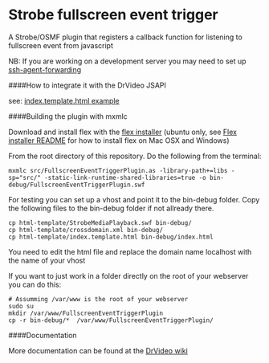 Strobe fullscreen event trigger
===============================

A Strobe/OSMF plugin that registers a callback function for listening to fullscreen event from javascript

NB: If you are working on a development server you may need to set up [ssh-agent-forwarding](https://developer.github.com/guides/using-ssh-agent-forwarding/)

####How to integrate it with the DrVideo JSAPI
    
see: [index.template.html 
example](http://github.com/aptoma/strobe-fullscreeneventtrigger/blob/master/html-template/index.template.html "example")    

####Building the plugin with mxmlc

Download and install flex with the [flex installer](https://github.com/aptoma/flex-installer "Flex installer") (ubuntu only, see [Flex installer README](https://github.com/aptoma/flex-installer) for how to install flex on Mac OSX and Windows)

From the root directory of this repository. Do the following from the terminal:

    mxmlc src/FullscreenEventTriggerPlugin.as -library-path+=libs -sp="src/" -static-link-runtime-shared-libraries=true -o bin-debug/FullscreenEventTriggerPlugin.swf

For testing you can set up a vhost and point it to the bin-debug folder. Copy the following files to the bin-debug folder if not 
allready there.

    cp html-template/StrobeMediaPlayback.swf bin-debug/
    cp html-template/crossdomain.xml bin-debug/
    cp html-template/index.template.html bin-debug/index.html
    
You need to edit the html file and replace the domain name localhost with the name of your vhost

If you want to just work in a folder directly on the root of your webserver you can do this:

    # Assumming /var/www is the root of your webserver
    sudo su
    mkdir /var/www/FullscreenEventTriggerPlugin
    cp -r bin-debug/*  /var/www/FullscreenEventTriggerPlugin/
    
####Documentation

More documentation can be found at the [DrVideo wiki](https://sites.google.com/a/aptoma.com/drvideo/home/software-components/common/osmf "OSMF/StrobeMediaPlayback")
